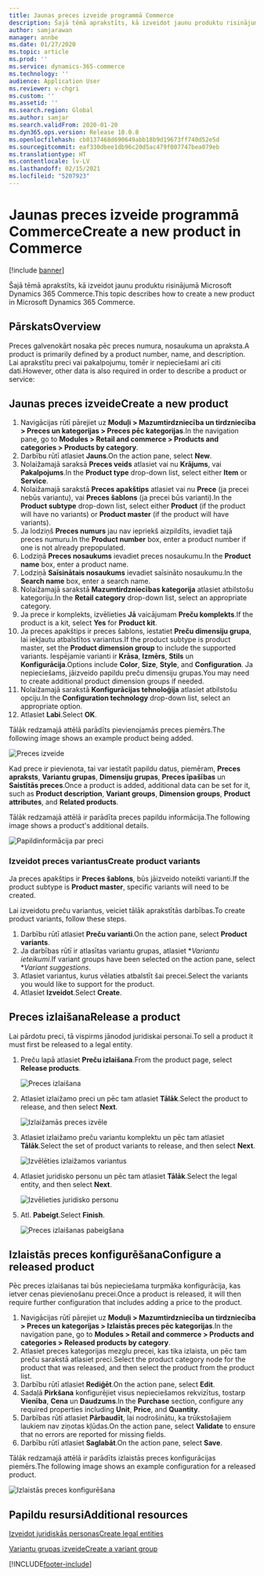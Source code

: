 ```yaml
---
title: Jaunas preces izveide programmā Commerce
description: Šajā tēmā aprakstīts, kā izveidot jaunu produktu risinājumā Microsoft Dynamics 365 Commerce.
author: samjarawan
manager: annbe
ms.date: 01/27/2020
ms.topic: article
ms.prod: ''
ms.service: dynamics-365-commerce
ms.technology: ''
audience: Application User
ms.reviewer: v-chgri
ms.custom: ''
ms.assetid: ''
ms.search.region: Global
ms.author: samjar
ms.search.validFrom: 2020-01-20
ms.dyn365.ops.version: Release 10.0.8
ms.openlocfilehash: cb0137468d690649abb18b9d19673ff740d52e5d
ms.sourcegitcommit: eaf330dbee1db96c20d5ac479f007747bea079eb
ms.translationtype: HT
ms.contentlocale: lv-LV
ms.lasthandoff: 02/15/2021
ms.locfileid: "5207923"
---
```

# <a name="create-a-new-product-in-commerce"></a><span data-ttu-id="2ba36-103">Jaunas preces izveide programmā Commerce</span><span class="sxs-lookup"><span data-stu-id="2ba36-103">Create a new product in Commerce</span></span>


[!include [banner](includes/banner.md)]

<span data-ttu-id="2ba36-104">Šajā tēmā aprakstīts, kā izveidot jaunu produktu risinājumā Microsoft Dynamics 365 Commerce.</span><span class="sxs-lookup"><span data-stu-id="2ba36-104">This topic describes how to create a new product in Microsoft Dynamics 365 Commerce.</span></span>

## <a name="overview"></a><span data-ttu-id="2ba36-105">Pārskats</span><span class="sxs-lookup"><span data-stu-id="2ba36-105">Overview</span></span>

<span data-ttu-id="2ba36-106">Preces galvenokārt nosaka pēc preces numura, nosaukuma un apraksta.</span><span class="sxs-lookup"><span data-stu-id="2ba36-106">A product is primarily defined by a product number, name, and description.</span></span> <span data-ttu-id="2ba36-107">Lai aprakstītu preci vai pakalpojumu, tomēr ir nepieciešami arī citi dati.</span><span class="sxs-lookup"><span data-stu-id="2ba36-107">However, other data is also required in order to describe a product or service:</span></span>

## <a name="create-a-new-product"></a><span data-ttu-id="2ba36-108">Jaunas preces izveide</span><span class="sxs-lookup"><span data-stu-id="2ba36-108">Create a new product</span></span>

1. <span data-ttu-id="2ba36-109">Navigācijas rūtī pārejiet uz **Moduļi \> Mazumtirdzniecība un tirdzniecība \> Preces un kategorijas \> Preces pēc kategorijas**.</span><span class="sxs-lookup"><span data-stu-id="2ba36-109">In the navigation pane, go to **Modules \> Retail and commerce \> Products and categories \> Products by category**.</span></span>
1. <span data-ttu-id="2ba36-110">Darbību rūtī atlasiet **Jauns**.</span><span class="sxs-lookup"><span data-stu-id="2ba36-110">On the action pane, select **New**.</span></span>
1. <span data-ttu-id="2ba36-111">Nolaižamajā saraksā **Preces veids** atlasiet vai nu **Krājums**, vai **Pakalpojums**.</span><span class="sxs-lookup"><span data-stu-id="2ba36-111">In the **Product type** drop-down list, select either **Item** or **Service**.</span></span>
1. <span data-ttu-id="2ba36-112">Nolaižamajā sarakstā **Preces apakštips** atlasiet vai nu **Prece** (ja precei nebūs variantu), vai **Preces šablons** (ja precei būs varianti).</span><span class="sxs-lookup"><span data-stu-id="2ba36-112">In the **Product subtype** drop-down list, select either **Product** (if the product will have no variants) or **Product master** (if the product will have variants).</span></span>
1. <span data-ttu-id="2ba36-113">Ja lodziņš **Preces numurs** jau nav iepriekš aizpildīts, ievadiet tajā preces numuru.</span><span class="sxs-lookup"><span data-stu-id="2ba36-113">In the **Product number** box, enter a product number if one is not already prepopulated.</span></span>
1. <span data-ttu-id="2ba36-114">Lodziņā **Preces nosaukums** ievadiet preces nosaukumu.</span><span class="sxs-lookup"><span data-stu-id="2ba36-114">In the **Product name** box, enter a product name.</span></span>
1. <span data-ttu-id="2ba36-115">Lodziņā **Saīsinātais nosaukums** ievadiet saīsināto nosaukumu.</span><span class="sxs-lookup"><span data-stu-id="2ba36-115">In the **Search name** box, enter a search name.</span></span>
1. <span data-ttu-id="2ba36-116">Nolaižamajā sarakstā **Mazumtirdzniecības kategorija** atlasiet atbilstošu kategoriju.</span><span class="sxs-lookup"><span data-stu-id="2ba36-116">In the **Retail category** drop-down list, select an appropriate category.</span></span>
1. <span data-ttu-id="2ba36-117">Ja prece ir komplekts, izvēlieties **Jā** vaicājumam **Preču komplekts**.</span><span class="sxs-lookup"><span data-stu-id="2ba36-117">If the product is a kit, select **Yes** for **Product kit**.</span></span>
1. <span data-ttu-id="2ba36-118">Ja preces apakštips ir preces šablons, iestatiet **Preču dimensiju grupa**, lai iekļautu atbalstītos variantus.</span><span class="sxs-lookup"><span data-stu-id="2ba36-118">If the product subtype is product master, set the **Product dimension group** to include the supported variants.</span></span> <span data-ttu-id="2ba36-119">Iespējamie varianti ir **Krāsa**, **Izmērs**, **Stils** un **Konfigurācija**.</span><span class="sxs-lookup"><span data-stu-id="2ba36-119">Options include **Color**, **Size**, **Style**, and **Configuration**.</span></span> <span data-ttu-id="2ba36-120">Ja nepieciešams, jāizveido papildu preču dimensiju grupas.</span><span class="sxs-lookup"><span data-stu-id="2ba36-120">You may need to create additional product dimension groups if needed.</span></span>
1. <span data-ttu-id="2ba36-121">Nolaižamajā sarakstā **Konfigurācijas tehnoloģija** atlasiet atbilstošu opciju.</span><span class="sxs-lookup"><span data-stu-id="2ba36-121">In the **Configuration technology** drop-down list, select an appropriate option.</span></span>
1. <span data-ttu-id="2ba36-122">Atlasiet **Labi**.</span><span class="sxs-lookup"><span data-stu-id="2ba36-122">Select **OK**.</span></span>

<span data-ttu-id="2ba36-123">Tālāk redzamajā attēlā parādīts pievienojamās preces piemērs.</span><span class="sxs-lookup"><span data-stu-id="2ba36-123">The following image shows an example product being added.</span></span>

![Preces izveide](media/create-new-product.png)

<span data-ttu-id="2ba36-125">Kad prece ir pievienota, tai var iestatīt papildu datus, piemēram, **Preces apraksts**, **Variantu grupas**, **Dimensiju grupas**, **Preces īpašības** un **Saistītās preces**.</span><span class="sxs-lookup"><span data-stu-id="2ba36-125">Once a product is added, additional data can be set for it, such as **Product description**, **Variant groups**, **Dimension groups**, **Product attributes**, and **Related products**.</span></span>

<span data-ttu-id="2ba36-126">Tālāk redzamajā attēlā ir parādīta preces papildu informācija.</span><span class="sxs-lookup"><span data-stu-id="2ba36-126">The following image shows a product's additional details.</span></span>

![Papildinformācija par preci](media/create-new-product-2.png)

### <a name="create-product-variants"></a><span data-ttu-id="2ba36-128">Izveidot preces variantus</span><span class="sxs-lookup"><span data-stu-id="2ba36-128">Create product variants</span></span>

<span data-ttu-id="2ba36-129">Ja preces apakštips ir **Preces šablons**, būs jāizveido noteikti varianti.</span><span class="sxs-lookup"><span data-stu-id="2ba36-129">If the product subtype is **Product master**, specific variants will need to be created.</span></span> 

<span data-ttu-id="2ba36-130">Lai izveidotu preču variantus, veiciet tālāk aprakstītās darbības.</span><span class="sxs-lookup"><span data-stu-id="2ba36-130">To create product variants, follow these steps.</span></span>

1. <span data-ttu-id="2ba36-131">Darbību rūtī atlasiet **Preču varianti**.</span><span class="sxs-lookup"><span data-stu-id="2ba36-131">On the action pane, select **Product variants**.</span></span>
1. <span data-ttu-id="2ba36-132">Ja darbības rūtī ir atlasītas variantu grupas, atlasiet \**Variantu ieteikumi*.</span><span class="sxs-lookup"><span data-stu-id="2ba36-132">If variant groups have been selected on the action pane, select \**Variant suggestions*.</span></span>
1. <span data-ttu-id="2ba36-133">Atlasiet variantus, kurus vēlaties atbalstīt šai precei.</span><span class="sxs-lookup"><span data-stu-id="2ba36-133">Select the variants you would like to support for the product.</span></span>
1. <span data-ttu-id="2ba36-134">Atlasiet **Izveidot**.</span><span class="sxs-lookup"><span data-stu-id="2ba36-134">Select **Create**.</span></span>

## <a name="release-a-product"></a><span data-ttu-id="2ba36-135">Preces izlaišana</span><span class="sxs-lookup"><span data-stu-id="2ba36-135">Release a product</span></span>

<span data-ttu-id="2ba36-136">Lai pārdotu preci, tā vispirms jānodod juridiskai personai.</span><span class="sxs-lookup"><span data-stu-id="2ba36-136">To sell a product it must first be released to a legal entity.</span></span>

1. <span data-ttu-id="2ba36-137">Preču lapā atlasiet **Preču izlaišana**.</span><span class="sxs-lookup"><span data-stu-id="2ba36-137">From the product page, select **Release products**.</span></span>

    ![Preces izlaišana](media/create-new-product-3.png)

1. <span data-ttu-id="2ba36-139">Atlasiet izlaižamo preci un pēc tam atlasiet **Tālāk**.</span><span class="sxs-lookup"><span data-stu-id="2ba36-139">Select the product to release, and then select **Next**.</span></span>

    ![Izlaižamās preces izvēle](media/create-new-product-4.png)

1. <span data-ttu-id="2ba36-141">Atlasiet izlaižamo preču variantu komplektu un pēc tam atlasiet **Tālāk**.</span><span class="sxs-lookup"><span data-stu-id="2ba36-141">Select the set of product variants to release, and then select **Next**.</span></span>

    ![Izvēlēties izlaižamos variantus](media/create-new-product-5.png)

1. <span data-ttu-id="2ba36-143">Atlasiet juridisko personu un pēc tam atlasiet **Tālāk**.</span><span class="sxs-lookup"><span data-stu-id="2ba36-143">Select the legal entity, and then select **Next**.</span></span>

    ![Izvēlieties juridisko personu](media/create-new-product-6.png)

1. <span data-ttu-id="2ba36-145">Atl. **Pabeigt**.</span><span class="sxs-lookup"><span data-stu-id="2ba36-145">Select **Finish**.</span></span>

    ![Preces izlaišanas pabeigšana](media/create-new-product-7.png)

## <a name="configure-a-released-product"></a><span data-ttu-id="2ba36-147">Izlaistās preces konfigurēšana</span><span class="sxs-lookup"><span data-stu-id="2ba36-147">Configure a released product</span></span>

<span data-ttu-id="2ba36-148">Pēc preces izlaišanas tai būs nepieciešama turpmāka konfigurācija, kas ietver cenas pievienošanu precei.</span><span class="sxs-lookup"><span data-stu-id="2ba36-148">Once a product is released, it will then require further configuration that includes adding a price to the product.</span></span>

1. <span data-ttu-id="2ba36-149">Navigācijas rūtī pārejiet uz **Moduļi \> Mazumtirdzniecība un tirdzniecība \> Preces un kategorijas \> Izlaistās preces pēc kategorijas**.</span><span class="sxs-lookup"><span data-stu-id="2ba36-149">In the navigation pane, go to **Modules \> Retail and commerce \> Products and categories \> Released products by category**.</span></span>
1. <span data-ttu-id="2ba36-150">Atlasiet preces kategorijas mezglu precei, kas tika izlaista, un pēc tam preču sarakstā atlasiet preci.</span><span class="sxs-lookup"><span data-stu-id="2ba36-150">Select the product category node for the product that was released, and then select the product from the product list.</span></span>
1. <span data-ttu-id="2ba36-151">Darbību rūtī atlasiet **Rediģēt**.</span><span class="sxs-lookup"><span data-stu-id="2ba36-151">On the action pane, select **Edit**.</span></span>
1. <span data-ttu-id="2ba36-152">Sadaļā **Pirkšana** konfigurējiet visus nepieciešamos rekvizītus, tostarp **Vienība**, **Cena** un **Daudzums**.</span><span class="sxs-lookup"><span data-stu-id="2ba36-152">In the **Purchase** section, configure any required properties including **Unit**, **Price**,  and **Quantity**.</span></span>
1. <span data-ttu-id="2ba36-153">Darbības rūtī atlasiet **Pārbaudīt**, lai nodrošinātu, ka trūkstošajiem laukiem nav ziņotas kļūdas.</span><span class="sxs-lookup"><span data-stu-id="2ba36-153">On the action pane, select **Validate** to ensure that no errors are reported for missing fields.</span></span>
1. <span data-ttu-id="2ba36-154">Darbību rūtī atlasiet **Saglabāt**.</span><span class="sxs-lookup"><span data-stu-id="2ba36-154">On the action pane, select **Save**.</span></span>

<span data-ttu-id="2ba36-155">Tālāk redzamajā attēlā ir parādīts izlaistās preces konfigurācijas piemērs.</span><span class="sxs-lookup"><span data-stu-id="2ba36-155">The following image shows an example configuration for a released product.</span></span>

![Izlaistās preces konfigurēšana](media/create-new-product-8.png)

## <a name="additional-resources"></a><span data-ttu-id="2ba36-157">Papildu resursi</span><span class="sxs-lookup"><span data-stu-id="2ba36-157">Additional resources</span></span>

[<span data-ttu-id="2ba36-158">Izveidot juridiskās personas</span><span class="sxs-lookup"><span data-stu-id="2ba36-158">Create legal entities</span></span>](channels-legal-entities.md)

[<span data-ttu-id="2ba36-159">Variantu grupas izveide</span><span class="sxs-lookup"><span data-stu-id="2ba36-159">Create a variant group</span></span>](create-variant-group.md) 


[!INCLUDE[footer-include](../includes/footer-banner.md)]